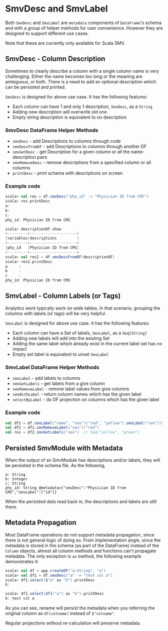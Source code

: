# SmvDesc and SmvLabel

Both `SmvDesc` and `SmvLabel` are `metadata` components of `DataFrame`'s schema and with a
group of helper methods for user convenience. However they are designed to support different
use cases.

Note that these are currently only available for Scala SMV.

## SmvDesc - Column Description

Sometimes to clearly describe a column with a single column name is very challenging.
Either the name becomes too long or the meaning are ambiguous, or both. There is a
need to add an optional description which can be persisted and printed.

`SmvDesc` is designed for above use case. It has the following features:
* Each column can have 1 and only 1 description, `SmvDesc`, as a `String`
* Adding new description will overwrite old one
* Empty string description is equivalent to no description

### SmvDesc DataFrame Helper Methods
* `smvDesc` - add Descriptions to columns through code
* `smvDescFromDF` - add Descriptions to columns through another DF
* `smvGetDesc` - get Description for a given column or all the name-description pairs
* `smvRemoveDesc` - remove descriptions from a specified column or all columns
* `printDesc` - print schema with descriptions on screen

### Example code
```scala
scala> val res = df.smvDesc("phy_id" -> "Physician ID from CMS")
scala> res.printDesc
a:
b:
c:
phy_id: Physician ID from CMS

scala> descriptionDF.show
+---------+---------------------+
|variables|descriptions         |
+---------+---------------------+
|phy_id   |Physician ID from CMS|
+---------+---------------------+
scala> val res2 = df.smvDescFromDF(descriptionDF)
scala> res2.printDesc
a     :
b     :
c     :
phy_id: Physician ID from CMS
```

## SmvLabel - Column Labels (or Tags)

Analytics work typically work on wide tables. In that scenario, grouping the columns
with labels (or tags) will be very helpful.

`SmvLabel` is designed for above use case. It has the following features:
* Each column can have a Set of labels, `SmvLabel`, as a `Seq[String]`
* Adding new labels will add into the existing Set
* Adding the same label which already exist in the current label set has no impact
* Empty set label is equivalent to unset `SmvLabel`

### SmvLabel DataFrame Helper Methods
* `smvLabel` - add labels to columns
* `smvGetLabels` - get labels from a give column
* `smvRemoveLabel` - remove label values from give columns
* `smvWithLabel` - return column names which has the given label
* `selectByLabel` - do DF projection on columns which has the given label

### Example code
```scala
val df1 = df.smvLabel("name", "sex")("red", "yellow").smvLabel("sex")("green")
val df2 = df1.smvRemoveLabel("sex")("red")
val res = df2.smvGetLabels("sex")  // Seq("yellow", "green")
```

## Persisted SmvModule with Metadata

When the output of an SmvModule has descriptions and/or labels, they will be persisted in the
schema file. As the following,
```
a: String
b: Integer
c: String
phy_id: String @metadata={"smvDesc":"Physician ID from CMS","smvLabel":["id"]}
```

When the persisted data read back in, the descriptions and labels are still there.

## Metadata Propagation

Most DataFrame operations do not support metadata propagation, since there is not
general logic of doing so. From implementation angle, since the metadata is stored in the
schema (as part of the DataFrame) instead of the `Column` objects, almost all column methods and
functions can't propagate metadata. The only exception is `as` method, the following
example demonstrates it:

```scala
scala> val df = app.createDF("a:String", "a")
scala> val df1 = df.smvDesc("a" -> "test col a")
scala> df1.select($"a" as "b").printDesc
b:

scala> df1.select(df1("a") as "b").printDesc
b: test col a

```

As you can see, rename will persist the metadata when you referring the original
column as `df(colname)` instead of `$"colname"`.

Regular projections without re-calculation will preserve metadata.
